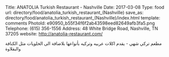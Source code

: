 Title:          ANATOLIA Turkish Restaurant - Nashville
Date:           2017-03-08
Type:           food
url:            directory/food/anatolia_turkish_restaurant_(Nashville)
save_as:        directory/food/anatolia_turkish_restaurant_(Nashville)/index.html
template:       comments
PhotoId:        e90950_b55f34f6f2ab43598eed82649afb3fa5.png
Telephone:      (615) 356-1556
Address:        48 White Bridge Road, Nashville, TN 37205
website:        http://anatolia-restaurant.com/

مطعم تركي شهي - يقدم اكلات عربيه وتركيه بأنواعها بلاضافة الى الحلويات مثل الكنافة والبقلاوة
